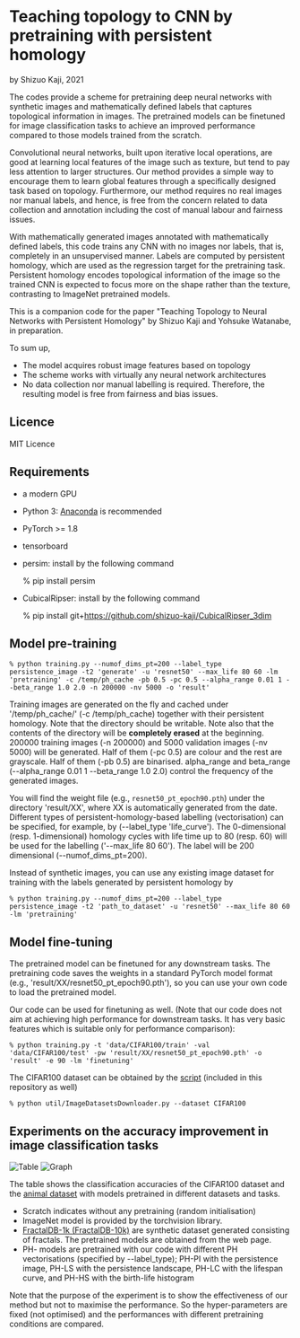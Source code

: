 # Teaching topology to CNN by pretraining with persistent homology
by Shizuo Kaji, 2021

The codes provide a scheme for pretraining deep neural networks 
with synthetic images and mathematically defined labels that captures 
topological information in images.
The pretrained models can be finetuned for image classification tasks
to achieve an improved performance compared to those models trained from the scratch.

Convolutional neural networks, built upon iterative local operations, 
are good at learning local features of the image such as texture, but 
tend to pay less attention to larger structures.
Our method provides a simple way to encourage them to learn global features
through a specifically designed task based on topology.
Furthermore, our method requires no real images nor manual labels,
and hence, is free from the concern related to data collection and annotation 
including the cost of manual labour and fairness issues.

With mathematically generated images annotated with mathematically defined labels,
this code trains any CNN with no images nor labels, that is, completely in an unsupervised manner.
Labels are computed by persistent homology, which are used as the regression target for the pretraining task.
Persistent homology encodes topological information of the image
so the trained CNN is expected to focus more on the shape rather than the texture, contrasting to ImageNet pretrained models.

This is a companion code for the paper "Teaching Topology to Neural Networks with Persistent Homology" by Shizuo Kaji and
Yohsuke Watanabe, in preparation.

To sum up,
- The model acquires robust image features based on topology
- The scheme works with virtually any neural network architectures
- No data collection nor manual labelling is required. Therefore, the resulting model is free from fairness and bias issues.


## Licence
MIT Licence

## Requirements
- a modern GPU
- Python 3: [Anaconda](https://anaconda.org) is recommended
- PyTorch >= 1.8
- tensorboard
- persim: install by the following command

    % pip install persim

- CubicalRipser: install by the following command

    % pip install git+https://github.com/shizuo-kaji/CubicalRipser_3dim


## Model pre-training

    % python training.py --numof_dims_pt=200 --label_type persistence_image -t2 'generate' -u 'resnet50' --max_life 80 60 -lm 'pretraining' -c /temp/ph_cache -pb 0.5 -pc 0.5 --alpha_range 0.01 1 --beta_range 1.0 2.0 -n 200000 -nv 5000 -o 'result'

Training images are generated on the fly and cached under '/temp/ph_cache/' (-c /temp/ph_cache) together with their persistent homology.
Note that the directory should be writable. 
Note also that the contents of the directory will be **completely erased** at the beginning.
200000 training images (-n 200000) and 5000 validation images (-nv 5000) will be generated.
Half of them (-pc 0.5) are colour and the rest are grayscale.
Half of them (-pb 0.5) are binarised. alpha_range and beta_range (--alpha_range 0.01 1 --beta_range 1.0 2.0) control the frequency of the generated images.

You will find the weight file (e.g., `resnet50_pt_epoch90.pth`) under the directory 'result/XX', where XX is automatically generated from the date.
Different types of persistent-homology-based labelling (vectorisation) can be specified, for example, by (--label_type 'life_curve').
The 0-dimensional (resp. 1-dimensional) homology cycles with life time up to 80 (resp. 60) will be used for the labelling ('--max_life 80 60').
The label will be 200 dimensional (--numof_dims_pt=200).


Instead of synthetic images,
you can use any existing image dataset for training with the labels generated by persistent homology by

    % python training.py --numof_dims_pt=200 --label_type persistence_image -t2 'path_to_dataset' -u 'resnet50' --max_life 80 60 -lm 'pretraining'


## Model fine-tuning
The pretrained model can be finetuned for any downstream tasks.
The pretraining code saves the weights in a standard PyTorch model format (e.g., 'result/XX/resnet50_pt_epoch90.pth'), 
so you can use your own code to load the pretrained model.

Our code can be used for finetuning as well.
(Note that our code does not aim at achieving high performance for downstream tasks.
It has very basic features which is suitable only for performance comparison):

    % python training.py -t 'data/CIFAR100/train' -val 'data/CIFAR100/test' -pw 'result/XX/resnet50_pt_epoch90.pth' -o 'result' -e 90 -lm 'finetuning'

The CIFAR100 dataset can be obtained by the [script](https://github.com/chatflip/ImageRecognitionDataset) (included in this repository as well)

    % python util/ImageDatasetsDownloader.py --dataset CIFAR100


## Experiments on the accuracy improvement in image classification tasks

![Table](https://github.com/shizuo-kaji/PretrainCNNwithNoData/blob/master/demo/acc_table.png?raw=true)
![Graph](https://github.com/shizuo-kaji/PretrainCNNwithNoData/blob/master/demo/accuracy.png?raw=true)

The table shows the classification accuracies of the CIFAR100 dataset 
and the [animal dataset](https://sites.google.com/site/xiangbai/animaldataset)
with models pretrained in different datasets and tasks.
- Scratch indicates without any pretraining (random initialisation)
- ImageNet model is provided by the torchvision library.
- [FractalDB-1k (FractalDB-10k)](https://hirokatsukataoka16.github.io/Pretraining-without-Natural-Images/) are 
synthetic dataset generated consisting of fractals. The pretrained models are obtained from the web page.
- PH- models are pretrained with our code with different PH vectorisations (specified by --label_type);
PH-PI with the persistence image, PH-LS with the persistence landscape, PH-LC with the lifespan curve, and PH-HS with the birth-life histogram

Note that the purpose of the experiment is to show the effectiveness of our method but not to maximise the performance.
So the hyper-parameters are fixed (not optimised) and the performances with different pretraining conditions are compared.
